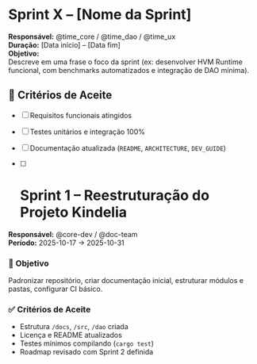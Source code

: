 # Sprint X – [Nome da Sprint]
**Responsável:** @time_core / @time_dao / @time_ux  
**Duração:** [Data início] – [Data fim]  
**Objetivo:**  
Descreve em uma frase o foco da sprint (ex: desenvolver HVM Runtime funcional, com benchmarks automatizados e integração de DAO mínima).

## 🎯 Critérios de Aceite
- [ ] Requisitos funcionais atingidos  
- [ ] Testes unitários e integração 100%  
- [ ] Documentação atualizada (`README`, `ARCHITECTURE`, `DEV_GUIDE`)

- [ ] # Sprint 1 – Reestruturação do Projeto Kindelia  
**Responsável:** @core-dev / @doc-team  
**Período:** 2025-10-17 → 2025-10-31  

### 🎯 Objetivo
Padronizar repositório, criar documentação inicial, estruturar módulos e pastas, configurar CI básico.

### ✅ Critérios de Aceite
- Estrutura `/docs`, `/src`, `/dao` criada  
- Licença e README atualizados  
- Testes mínimos compilando (`cargo test`)  
- Roadmap revisado com Sprint 2 definida

